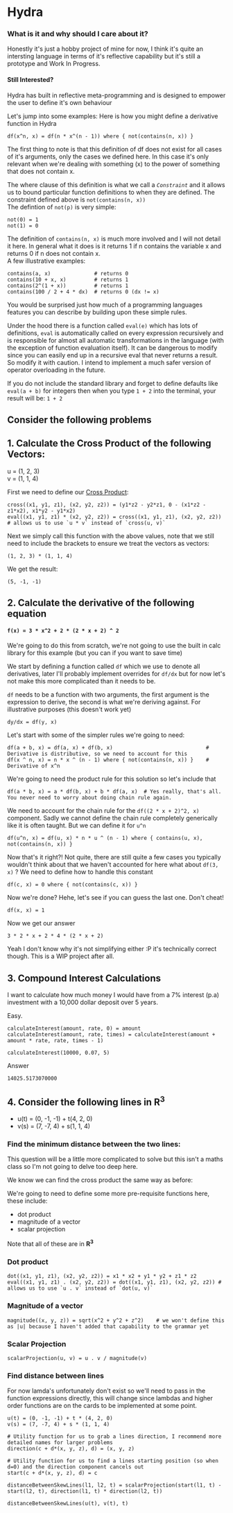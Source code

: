 # Hydra

### What is it and why should I care about it?

Honestly it's just a hobby project of mine for now, I think it's quite an intersting language in terms of it's reflective capability but it's still a prototype and Work In Progress.

#### Still Interested?

Hydra has built in reflective meta-programming and is designed to empower the user to define it's own behaviour

Let's jump into some examples:
Here is how you might define a derivative function in Hydra
```
df(x^n, x) = df(n * x^(n - 1)) where { not(contains(n, x)) }
```
The first thing to note is that this definition of df does not exist for all cases of it's arguments, only the cases we defined here.
In this case it's only relevant when we're dealing with something (x) to the power of something that does not contain x.

The where clause of this definition is what we call a *`Constraint`* and it allows us to bound particular function definitions to when they are defined.
The constraint defined above is `not(contains(n, x))`  
The defintion of `not(p)` is very simple:
```
not(0) = 1
not(1) = 0
```  
The definition of `contains(n, x)` is much more involved and I will not detail it here. In general what it does is it returns 1 if n contains the variable x and returns 0 if n does not contain x.  
A few illustrative examples:
```
contains(a, x)              # returns 0
contains(10 + x, x)         # returns 1
contains(2^(1 + x))         # returns 1
contains(100 / 2 + 4 * dx)  # returns 0 (dx != x)
```

You would be surprised just how much of a programming languages features you can describe by building upon these simple rules.

Under the hood there is a function called `eval(e)` which has lots of definitions, `eval` is automatically called on every expression recursively and is responsible for almost all automatic transformations in the language (with the exception of function evaluation itself). It can be dangerous to modify since you can easily end up in a recursive eval that never returns a result. So modify it with caution. I intend to implement a much safer version of operator overloading in the future.

If you do not include the standard library and forget to define defaults like `eval(a + b)` for integers then when you type `1 + 2` into the terminal, your result will be: `1 + 2`

## Consider the following problems

## 1. Calculate the Cross Product of the following Vectors:

u = (1, 2, 3)  
v = (1, 1, 4)

First we need to define our [Cross Product](https://www.khanacademy.org/math/multivariable-calculus/thinking-about-multivariable-function/x786f2022:vectors-and-matrices/a/cross-products-mvc):

```
cross((x1, y1, z1), (x2, y2, z2)) = (y1*z2 - y2*z1, 0 - (x1*z2 - z1*x2), x1*y2 - y1*x2)
eval((x1, y1, z1) * (x2, y2, z2)) = cross((x1, y1, z1), (x2, y2, z2)) # allows us to use `u * v` instead of `cross(u, v)`
```
Next we simply call this function with the above values, note that we still need to include the brackets to ensure we treat the vectors as vectors:
```
(1, 2, 3) * (1, 1, 4)
```
We get the result:
```
(5, -1, -1)
```

## 2. Calculate the derivative of the following equation

#### `f(x) = 3 * x^2 + 2 * (2 * x + 2) ^ 2`

We're going to do this from scratch, we're not going to use the built in calc library for this example (but you can if you want to save time)  

We start by defining a function called `df` which we use to denote all derivatives, later I'll probably implement overrides for `df/dx` but for now let's not make this more complicated than it
needs to be. 

`df` needs to be a function with two arguments, the first argument is the expression to derive, the second is what we're deriving against. For illustrative purposes (this doesn't work yet)

```
dy/dx = df(y, x)
```

Let's start with some of the simpler rules we're going to need:
```
df(a + b, x) = df(a, x) + df(b, x)                              # Derivative is distributive, so we need to account for this
df(x ^ n, x) = n * x ^ (n - 1) where { not(contains(n, x)) }    # Derivative of x^n
```

We're going to need the product rule for this solution so let's include that
```
df(a * b, x) = a * df(b, x) + b * df(a, x)  # Yes really, that's all. You never need to worry about doing chain rule again.
```

We need to account for the chain rule for the `df((2 * x + 2)^2, x)` component.
Sadly we cannot define the chain rule completely generically like it is often taught. But we can define it for `u^n`
```
df(u^n, x) = df(u, x) * n * u ^ (n - 1) where { contains(u, x), not(contains(n, x)) }
``` 


Now that's it right?! Not quite, there are still quite a few cases you typically wouldn't think about that we haven't accounted for here
what about `df(3, x)` ? We need to define how to handle this constant
```
df(c, x) = 0 where { not(contains(c, x)) } 
```

Now we're done? Hehe, let's see if you can guess the last one. Don't cheat!
```
df(x, x) = 1
```

Now we get our answer
```
3 * 2 * x + 2 * 4 * (2 * x + 2)
```

Yeah I don't know why it's not simplifying either :P it's technically correct though. This is a WIP project after all.


## 3. Compound Interest Calculations

I want to calculate how much money I would have from a 7% interest (p.a) investment with a 10,000 dollar deposit over 5 years.

Easy.

```
calculateInterest(amount, rate, 0) = amount
calculateInterest(amount, rate, times) = calculateInterest(amount + amount * rate, rate, times - 1)

calculateInterest(10000, 0.07, 5)
```

Answer
```
14025.5173070000
```


## 4. Consider the following lines in **R<sup>3</sup>**

- u(t) = (0, -1, -1) + t(4, 2, 0)
- v(s) = (7, -7, 4) + s(1, 1, 4)

### Find the minimum distance between the two lines:

This question will be a little more complicated to solve but this isn't a maths class so I'm not going to delve too deep here.

We know we can find the cross product the same way as before:

We're going to need to define some more pre-requisite functions here, these include:
- dot product 
- magnitude of a vector
- scalar projection

Note that all of these are in **R<sup>3</sup>**

### Dot product

```
dot((x1, y1, z1), (x2, y2, z2)) = x1 * x2 + y1 * y2 + z1 * z2
eval((x1, y1, z1) . (x2, y2, z2)) = dot((x1, y1, z1), (x2, y2, z2)) # allows us to use `u . v` instead of `dot(u, v)`
```

### Magnitude of a vector

```
magnitude((x, y, z)) = sqrt(x^2 + y^2 + z^2)    # we won't define this as |u| because I haven't added that capability to the grammar yet
```

### Scalar Projection

```
scalarProjection(u, v) = u . v / magnitude(v)

```

### Find distance between lines

For now lamda's unfortunately don't exist so we'll need to pass in the function expressions directly, this will change since lambdas and higher order functions are on the cards to be implemented at some point.
```
u(t) = (0, -1, -1) + t * (4, 2, 0)
v(s) = (7, -7, 4) + s * (1, 1, 4)

# Utility function for us to grab a lines direction, I recommend more detailed names for larger problems
direction(c + d*(x, y, z), d) = (x, y, z) 

# Utility function for us to find a lines starting position (so when d=0) and the direction component cancels out
start(c + d*(x, y, z), d) = c

distanceBetweenSkewLines(l1, l2, t) = scalarProjection(start(l1, t) - start(l2, t), direction(l1, t) * direction(l2, t))

distanceBetweenSkewLines(u(t), v(t), t)

```



